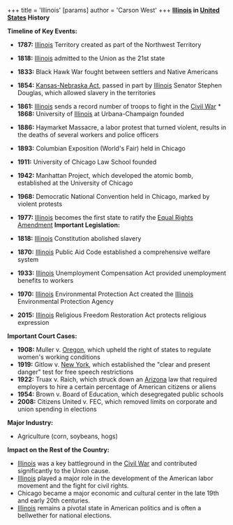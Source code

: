 +++
 title = 'Illinois'
[params]
	author = 'Carson West'
+++
**[Illinois](./../illinois/) in [United States](./../united-states/) History**

**Timeline of Key Events:**

* **1787:** [Illinois](./../illinois/) Territory created as part of the Northwest Territory
* **1818:** [Illinois](./../illinois/) admitted to the Union as the 21st state
* **1833:** Black Hawk War fought between settlers and Native Americans
* **1854:** [Kansas-Nebraska Act](./../kansas-nebraska-act/), passed in part by [Illinois](./../illinois/) Senator Stephen Douglas, which allowed slavery in the territories
* **1861:** [Illinois](./../illinois/) sends a record number of troops to fight in the [Civil War](./../civil-war/) * **1868:** University of [Illinois](./../illinois/) at Urbana-Champaign founded
* **1886:** Haymarket Massacre, a labor protest that turned violent, results in the deaths of several workers and police officers
* **1893:** Columbian Exposition (World's Fair) held in Chicago
* **1911:** University of Chicago Law School founded
* **1942:** Manhattan Project, which developed the atomic bomb, established at the University of Chicago
* **1968:** Democratic National Convention held in Chicago, marked by violent protests
* **1977:** [Illinois](./../illinois/) becomes the first state to ratify the [Equal Rights Amendment](./../equal-rights-amendment/) 
**Important Legislation:**

* **1818:** [Illinois](./../illinois/) Constitution abolished slavery
* **1870:** [Illinois](./../illinois/) Public Aid Code established a comprehensive welfare system
* **1933:** [Illinois](./../illinois/) Unemployment Compensation Act provided unemployment benefits to workers
* **1970:** [Illinois](./../illinois/) Environmental Protection Act created the [Illinois](./../illinois/) Environmental Protection Agency
* **2015:** [Illinois](./../illinois/) Religious Freedom Restoration Act protects religious expression

**Important Court Cases:**

* **1908:** Muller v. [Oregon](./../oregon/), which upheld the right of states to regulate women's working conditions
* **1919:** Gitlow v. [New York](./../new-york/), which established the "clear and present danger" test for free speech restrictions
* **1922:** Truax v. Raich, which struck down an [Arizona](./../arizona/) law that required employers to hire a certain percentage of American citizens or aliens
* **1954:** Brown v. Board of Education, which desegregated public schools
* **2008:** Citizens United v. FEC, which removed limits on corporate and union spending in elections

**Major Industry:**

* Agriculture (corn, soybeans, hogs)

**Impact on the Rest of the Country:**

* [Illinois](./../illinois/) was a key battleground in the [Civil War](./../civil-war/) and contributed significantly to the Union cause.
* [Illinois](./../illinois/) played a major role in the development of the American labor movement and the fight for civil rights.
* Chicago became a major economic and cultural center in the late 19th and early 20th centuries.
* [Illinois](./../illinois/) remains a pivotal state in American politics and is often a bellwether for national elections.